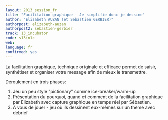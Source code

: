 ```yaml
---
layout: 2013_session_fr
title: "Facilitation graphique - Je simplifie donc je dessine"
author: "Elizabeth AUZAN (et Sébastien GERBIER)"
authorpost: elizabeth-auzan
authorpost2: sebastien-gerbier
track: 13_incubator
code: s13in1c
web: 
language: fr
confirmed: yes
---
```


La facilitation graphique, technique originale et efficace permet de saisir, synthétiser et organiser votre message afin de mieux le transmettre.

Déroulement en trois phases:

1. Jeu un peu style "pictionary" comme ice-breaker/warm-up
2. Présentation du pourquoi, quand et comment de la facilitation graphique par Elizabeth avec capture graphique en temps réel par Sébastien.
3. A vous de jouer - jeu où ils dessinent eux-mêmes sur un thème avec debrief
